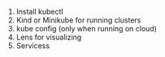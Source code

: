 1. Install kubectl
2. Kind or Minikube for running clusters
3. kube config (only when running on cloud)
4. Lens for visualizing
5. Servicess
